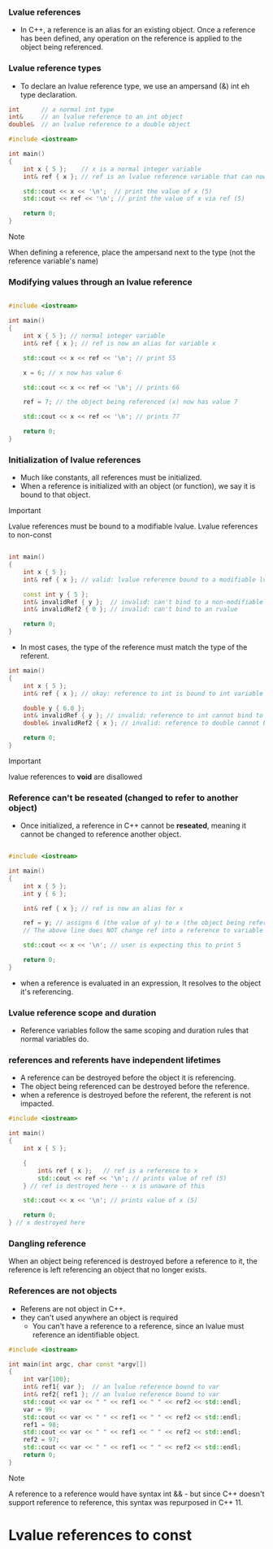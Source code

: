 ### Lvalue references
- In C++, a reference is an alias for an existing object. Once a reference has been defined, any operation on the reference is applied to the object being referenced.

### Lvalue reference types

- To declare an lvalue reference type, we use an ampersand (&) int eh type declaration.






```cpp
int      // a normal int type
int&     // an lvalue reference to an int object
double&  // an lvalue reference to a double object

#include <iostream>

int main()
{
    int x { 5 };    // x is a normal integer variable
    int& ref { x }; // ref is an lvalue reference variable that can now be used as an alias for variable x

    std::cout << x << '\n';  // print the value of x (5)
    std::cout << ref << '\n'; // print the value of x via ref (5)

    return 0;
}

```

> [!NOTE]
> When defining a reference, place the ampersand next to the type (not the reference variable's name)

### Modifying values through an lvalue reference

```cpp

#include <iostream>

int main()
{
    int x { 5 }; // normal integer variable
    int& ref { x }; // ref is now an alias for variable x

    std::cout << x << ref << '\n'; // print 55

    x = 6; // x now has value 6

    std::cout << x << ref << '\n'; // prints 66

    ref = 7; // the object being referenced (x) now has value 7

    std::cout << x << ref << '\n'; // prints 77

    return 0;
}
```

### Initialization of lvalue references
* Much like constants, all references must be initialized.
* When a reference is initialized with an object (or function), we say it is bound to that object.

> [!IMPORTANT]
> Lvalue references must be bound to a modifiable lvalue.
> Lvalue references to non-const

```cpp

int main()
{
    int x { 5 };
    int& ref { x }; // valid: lvalue reference bound to a modifiable lvalue

    const int y { 5 };
    int& invalidRef { y };  // invalid: can't bind to a non-modifiable lvalue
    int& invalidRef2 { 0 }; // invalid: can't bind to an rvalue

    return 0;
}
```

- In most cases, the type of the reference must match the type of the referent.
```cpp
int main()
{
    int x { 5 };
    int& ref { x }; // okay: reference to int is bound to int variable

    double y { 6.0 };
    int& invalidRef { y }; // invalid; reference to int cannot bind to double variable
    double& invalidRef2 { x }; // invalid: reference to double cannot bind to int variable

    return 0;
}
```

> [!IMPORTANT]
> lvalue references to **void** are disallowed

### Reference can't be reseated (changed to refer to another object)
* Once initialized, a reference in C++ cannot be **reseated**, meaning it cannot be changed to reference another object.

```cpp

#include <iostream>

int main()
{
    int x { 5 };
    int y { 6 };

    int& ref { x }; // ref is now an alias for x

    ref = y; // assigns 6 (the value of y) to x (the object being referenced by ref)
    // The above line does NOT change ref into a reference to variable y!

    std::cout << x << '\n'; // user is expecting this to print 5

    return 0;
}
```

* when a reference is evaluated in an expression, It resolves to the object it's referencing. 

### Lvalue reference scope and duration
* Reference variables follow the same scoping and duration rules that normal variables do.

### references and referents have independent lifetimes
* A reference can be destroyed before the object it is referencing.
* The object being referenced can be destroyed before the reference.
* when a reference is destroyed before the referent, the referent is not impacted. 

```cpp
#include <iostream>

int main()
{
    int x { 5 };

    {
        int& ref { x };   // ref is a reference to x
        std::cout << ref << '\n'; // prints value of ref (5)
    } // ref is destroyed here -- x is unaware of this

    std::cout << x << '\n'; // prints value of x (5)

    return 0;
} // x destroyed here
```


### Dangling reference

When an object being referenced is destroyed before a reference to it, the reference is left referencing an object that no longer exists. 

### References are not objects
* Referens are not object in C++.
* they can't used anywhere an object is required
    - You can't have a reference to a reference, since an lvalue must reference an identifiable object.

```cpp
#include <iostream>

int main(int argc, char const *argv[])
{
    int var{100};
    int& ref1{ var };  // an lvalue reference bound to var
    int& ref2{ ref1 }; // an lvalue reference bound to var
    std::cout << var << " " << ref1 << " " << ref2 << std::endl;
    var = 99;
    std::cout << var << " " << ref1 << " " << ref2 << std::endl;
    ref1 = 98;
    std::cout << var << " " << ref1 << " " << ref2 << std::endl;
    ref2 = 97;
    std::cout << var << " " << ref1 << " " << ref2 << std::endl;
    return 0;
}
```

> [!NOTE]
> A reference to a reference would have syntax int && - but since C++ 
> doesn't support reference to reference, this syntax was repurposed in C++ 11.

# Lvalue references to const